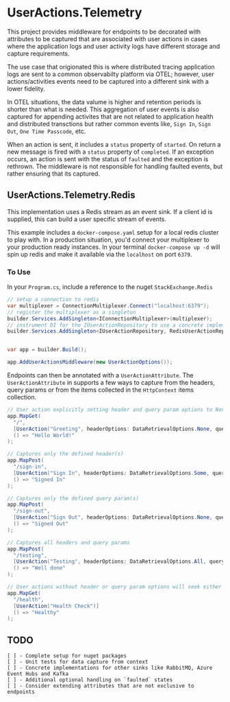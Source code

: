 # UserActions.Telemetry

This project provides middleware for endpoints to be decorated with attributes to be captured that are associated with user actions in cases where the application logs and user activity logs have different storage and capture requirements. 

The use case that origionated this is where distributed tracing application logs are sent to a common observabilty platform via OTEL; however, user actions/activities events need to be captured into a different sink with a lower fidelity.

In OTEL situations, the data valume is higher and retention periods is shorter than what is needed.  This aggregation of user events is also captured for appending activites that are not related to application health and distributed transctions but rather common events like, `Sign In`, `Sign Out`, `One Time Passcode`, etc.

When an action is sent, it includes a `status` property of `started`.  On return a new message is fired with a `status` property of `completed`.  If an exception occurs, an action is sent with the status of `faulted` and the exception is rethrown.  The middleware is not responsible for handling faulted events, but rather ensuring that its captured.

## UserActions.Telemetry.Redis

This implementation uses a Redis stream as an event sink.  If a client id is supplied, this can build a user specific stream of events.

This example includes a `docker-compose.yaml` setup for a local redis cluster to play with.  In a production situation, you'd connect your multiplexer to your production ready instances.  In your terminal `docker-compose up -d` will spin up redis and make it available via the `localhost` on port `6379`.

### To Use 

In your `Program.cs`, include a reference to the nuget `StackExchange.Redis`

```csharp
// setup a connection to redis
var multiplexer = ConnectionMultiplexer.Connect("localhost:6379");
// register the multiplexer as a singleton
builder.Services.AddSingleton<IConnectionMultiplexer>(multiplexer);
// instrument DI for the IUserActionRepository to use a concrete implementation using redis
builder.Services.AddSingleton<IUserActionRepository, RedisUserActionRepository>();


var app = builder.Build();

app.AddUserActionsMiddleware(new UserActionOptions());
```

Endpoints can then be annotated with a `UserActionAttribute`. The `UserActionAttribute` in supports a few ways to capture from the headers, query params or from the items collected in the `HttpContext` items collection.

```csharp
// User action explicitly setting header and query param options to None
app.MapGet(
  "/",
  [UserAction("Greeting", headerOptions: DataRetrievalOptions.None, queryParamOptions: DataRetrievalOptions.None)]
  () => "Hello World!"
);

// Captures only the defined header(s)
app.MapPost(
  "/sign-in",
  [UserAction("Sign In", headerOptions: DataRetrievalOptions.Some, queryParamOptions: DataRetrievalOptions.None, "header:x-user-id")]
  () => "Signed In"
);

// Captures only the defined query param(s)
app.MapPost(
  "/sign-out",
  [UserAction("Sign Out", headerOptions: DataRetrievalOptions.None, queryParamOptions: DataRetrievalOptions.Some, "queryParam:x-user-id")]
  () => "Signed Out"
);

// Captures all headers and query params
app.MapPost(
  "/testing",
  [UserAction("Testing", headerOptions: DataRetrievalOptions.All, queryParamOptions: DataRetrievalOptions.All)]
  () => "Well done"
);

// User actions without header or query param options will seek either as DataRetrievalOptions.Some
app.MapGet(
  "/health",
  [UserAction("Health Check")]
  () => "Healthy"
);
```

## TODO

```
[ ] - Complete setup for nuget packages
[ ] - Unit tests for data capture from context
[ ] - Concrete implementations for other sinks like RabbitMQ, Azure Event Hubs and Kafka
[ ] - Additional optional handling on `faulted` states
[ ] - Consider extending attributes that are not exclusive to endpoints
```

